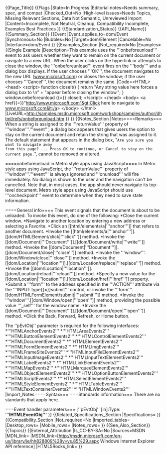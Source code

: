 {{Page_Title}}
{{Flags
|State=In Progress
|Editorial notes=Needs summary, spec, and compat
|Checked_Out=No
|High-level issues=Needs Topics, Missing Relevant Sections, Data Not Semantic, Unreviewed Import
|Content=Incomplete, Not Neutral, Cleanup, Compatibility Incomplete, Examples Best Practices
}}
{{Standardization_Status}}
{{API_Name}}
{{Summary_Section}}
{{Event
|Event_applies_to=dom/Event
|Synchronous=No
|Bubbles=No
|Target=dom/Element
|Cancelable=No
|Interface=dom/Event
}}
{{Examples_Section
|Not_required=No
|Examples={{Single Example
|Description=This example uses the '''onbeforeunload''' event to ask users whether they want to remain on the current document or navigate to a new URL. When the user clicks on the hyperlink or attempts to close the window, the '''onbeforeunload''' event fires on the '''body''' and a dialog box displays. If the user chooses '''OK''', the document navigates to the new URL (www.microsoft.com) or closes the window; if the user chooses '''Cancel''', the document remains the same.
|Code=&lt;HTML&gt;
&lt;head&gt;
&lt;script&gt;
function closeIt()
{
  return "Any string value here forces a dialog box to \n" + 
         "appear before closing the window.";
}
window.onbeforeunload {{=}} closeIt;
&lt;/script&gt;
&lt;/head&gt;
&lt;body&gt;
  &lt;a href{{=}}"http://www.microsoft.com"&gt;Click here to navigate to 
      www.microsoft.com&lt;/a&gt;
&lt;/body&gt;
&lt;/html&gt;
|LiveURL=http://samples.msdn.microsoft.com/workshop/samples/author/dhtml/refs/onbeforeunload.htm
}}
}}
{{Notes_Section
|Notes====Remarks===
When a string is assigned to the '''returnValue''' property of '''window'''.'''event''', a dialog box appears that gives users the option to stay on the current document and retain the string that was assigned to it. The default statement that appears in the dialog box, "<code>Are you sure you want to navigate away from this page? ... Press OK to continue, or Cancel to stay on the current page.</code>", cannot be removed or altered.

====onbeforeunload in Metro style apps using JavaScript====
In Metro style apps using JavaScript,  the '''returnValue''' property of '''window'''.'''event'''  is always ignored and '''onunload''' will fire immediately.  No dialog is shown to the user and the navigation can't be cancelled. Note that, in most cases, the app should never navigate its top-level document. Metro style apps using JavaScript should use '''oncheckpoint''' event to determine when they need to save state information.

====General info====
This event signals that the document is about to be unloaded.
To invoke this event, do one of the following:
*Close the current window.
*Navigate to another location by entering a new address or selecting a Favorite.
*Click an [[html/elements/a|'''anchor''']] that refers to another document.
*Invoke the [[html/elements/a|'''anchor''']].[[dom/HTMLElement/click|'''click''']] method.
*Invoke the [[dom/Document|'''Document''']].[[dom/Document/write|'''write''']] method.
*Invoke the [[dom/Document|'''Document''']].[[dom/Document/close|'''close''']] method.
*Invoke the '''window'''.[[dom/Window/close|'''close''']] method.
*Invoke the [[dom/Location|'''location''']].[[dom/Location/replace|'''replace''']] method.
*Invoke the [[dom/Location|'''location''']].[[dom/Location/reload|'''reload''']] method.
*Specify a new value for the [[dom/Location|'''location''']].[[dom/Location/href|'''href''']] property.
*Submit a '''form''' to the address specified in the '''ACTION''' attribute via the '''INPUT type{{=}}submit''' control, or invoke the '''form'''.[[dom/HTMLFormElement/submit|'''submit''']] method.
*Invoke the '''window'''.[[dom/Window/open|'''open''']] method, providing the possible value '''_self''' for the window name.
*Invoke the [[dom/Document|'''Document''']].[[dom/Document/open|'''open''']] method.
*Click the Back, Forward, Refresh, or Home button.

The ''pEvtObj'' parameter is required for the following interfaces:
*'''HTMLAnchorEvents2'''
*'''HTMLAreaEvents2'''
*'''HTMLButtonElementEvents2'''
*'''HTMLControlElementEvents2'''
*'''HTMLDocumentEvents2'''
*'''HTMLElementEvents2'''
*'''HTMLFormElementEvents2'''
*'''HTMLImgEvents2'''
*'''HTMLFrameSiteEvents2'''
*'''HTMLInputFileElementEvents2'''
*'''HTMLInputImageEvents2'''
*'''HTMLInputTextElementEvents2'''
*'''HTMLLabelEvents2'''
*'''HTMLLinkElementEvents2'''
*'''HTMLMapEvents2'''
*'''HTMLMarqueeElementEvents2'''
*'''HTMLObjectElementEvents2'''
*'''HTMLOptionButtonElementEvents2'''
*'''HTMLScriptEvents2'''
*'''HTMLSelectElementEvents2'''
*'''HTMLStyleElementEvents2'''
*'''HTMLTableEvents2'''
*'''HTMLTextContainerEvents2'''
*'''HTMLWindowEvents2'''
|Import_Notes====Syntax===
===Standards information===
There are no standards that apply here.

===Event handler parameters===
;''pEvtObj'' [in]:Type: '''<b>IHTMLEventObj'''</b>
}}
{{Related_Specifications_Section
|Specifications=
}}
{{Compatibility_Section
|Not_required=No
|Imported_tables=
|Desktop_rows=
|Mobile_rows=
|Notes_rows=
}}
{{See_Also_Section}}
{{Topics}}
{{External_Attribution
|Is_CC-BY-SA=No
|Sources=MSDN
|MDN_link=
|MSDN_link=[http://msdn.microsoft.com/en-us/library/ie/hh828809%28v=vs.85%29.aspx Windows Internet Explorer API reference]
|HTML5Rocks_link=
}}